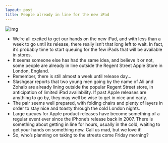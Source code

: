 ```yaml
---
layout: post
title: People already in line for the new iPad
---
```

![img](http://media.idownloadblog.com/wp-content/uploads/2012/03/new_ipad_london_line_sg_0-580x435.jpeg)
* We’re all excited to get our hands on the new iPad, and with less than a week to go until its release, there really isn’t that long left to wait. In fact, it’s probably time to start queuing for the few iPads that will be available in stores.
* It seems someone else has had the same idea, and believe it or not, some people are already in line outside the Regent Street Apple Store in London, England.
* Remember, there is still almost a week until release day…
* Slashgear reports that two young men going by the name of Ali and Zohaib are already lining outside the popular Regent Street store, in anticipation of limited iPad availability. If past Apple releases are anything to go by, they may well be wise to get in nice and early.
* The pair seems well prepared, with folding chairs and plenty of layers in order to stay nice and toasty through the cold London nights.
* Large queues for Apple product releases have become something of a regular event ever since the iPhone’s release back in 2007. There is something about getting in line for hours, usually in the cold, waiting to get your hands on something new. Call us mad, but we love it!
* So, who’s planning on taking to the streets come Friday morning?

